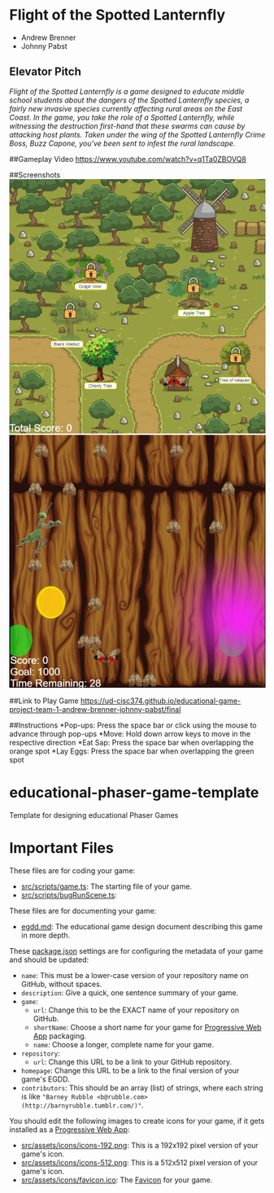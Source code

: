 # Flight of the Spotted Lanternfly 
* Andrew Brenner
* Johnny Pabst

## Elevator Pitch
*Flight of the Spotted Lanternfly is a game designed to educate middle school students about the dangers of the Spotted Lanternfly species, a fairly new invasive species currently affecting rural areas on the East Coast. In the game, you take the role of a Spotted Lanternfly, while witnessing the destruction first-hand that these swarms can cause by attacking host plants. Taken under the wing of the Spotted Lanternfly Crime Boss, Buzz Capone, you've been sent to infest the rural landscape.*

##Gameplay Video
https://www.youtube.com/watch?v=q1Ta0ZBOVQ8

##Screenshots
![overworld](/src/assets/screenshots/largeOverworld.png)
![overworld](/src/assets/screenshots/largeBugrun.png)

##Link to Play Game
https://ud-cisc374.github.io/educational-game-project-team-1-andrew-brenner-johnny-pabst/final

##Instructions
*Pop-ups: Press the space bar or click using the mouse to advance through pop-ups
*Move: Hold down arrow keys to move in the respective direction
*Eat Sap: Press the space bar when overlapping the orange spot
*Lay Eggs: Press the space bar when overlapping the green spot




# educational-phaser-game-template

Template for designing educational Phaser Games

# Important Files

These files are for coding your game:

* [src/scripts/game.ts](src/scripts/game.ts): The starting file of your game.
* [src/scripts/bugRunScene.ts](src/scripts/bugRunScene.ts): 

These files are for documenting your game:
 
* [egdd.md](egdd.md): The educational game design document describing this game in more depth.

These [package.json](package.json) settings are for configuring the metadata of your game and should be updated:

* `name`: This must be a lower-case version of your repository name on GitHub, without spaces.
* `description`: Give a quick, one sentence summary of your game.
* `game`:
    * `url`: Change this to be the EXACT name of your repository on GitHub.
    * `shortName`: Choose a short name for your game for [Progressive Web App](https://medium.com/@amberleyjohanna/seriously-though-what-is-a-progressive-web-app-56130600a093) packaging.
    * `name`: Choose a longer, complete name for your game.
* `repository`:
    * `url`: Change this URL to be a link to your GitHub repository.
* `homepage`: Change this URL to be a link to the final version of your game's EGDD.
* `contributors`: This should be an array (list) of strings, where each string is like `"Barney Rubble <b@rubble.com> (http://barnyrubble.tumblr.com/)"`.

You should edit the following images to create icons for your game, if it gets installed as a [Progressive Web App](https://medium.com/@amberleyjohanna/seriously-though-what-is-a-progressive-web-app-56130600a093):

* [src/assets/icons/icons-192.png](src/assets/icons/icons-192.png): This is a 192x192 pixel version of your game's icon.
* [src/assets/icons/icons-512.png](src/assets/icons/icons-512.png): This is a 512x512 pixel version of your game's icon.
* [src/assets/icons/favicon.ico](src/assets/icons/favicon.ico): The [Favicon](https://en.wikipedia.org/wiki/Favicon) for your game.
